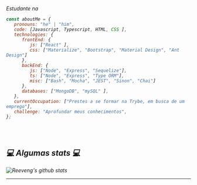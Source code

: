 
<p><em>Estudante na <a href="https://trybe.com>Trybe</a>, aprendendo desenvolvimento Web Full Stack. 😊
</em></p>


```javascript
const aboutMe = {
   pronouns: "he" | "him",
   code: [Javascript, Typescript, HTML, CSS ],
   technologies: {
      frontEnd: {
         js: ["React" ],
         css: ["Materialize", "Bootstrap", "Material Design", "Ant Design"]
      },
      backEnd: {
         js: ["Node", "Express", "Sequelize"],
         ts: ["Node", "Express", "Type ORM"],
         misc: ["Bash", "Mocha", "JEST", "Sinon", "Chai"]
      },
      databases: ["MongoDB", "mySQL" ],
   },
   currentOccupation: ["Prestes a se formar na Trybe, em busca de um emprego"],
   challenge: "Aprofundar meus conhecimentos",
};
```

</br></br>
<h2>💻 Algumas stats 💻</h2>

![Reeveng's github stats](https://github-readme-stats.vercel.app/api?username=pabloassuncao&show_icons=true&title_color=fff&icon_color=79ff97&text_color=9f9f9f&bg_color=151515)

---
